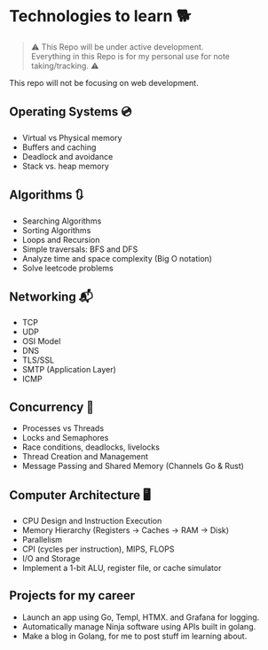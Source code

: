 # Technologies to learn 🐕
> ⚠️ This Repo will be under active development.  
> Everything in this Repo is for my personal use for note taking/tracking. ⚠️

This repo will not be focusing on web development.
## Operating Systems 💿
- Virtual vs Physical memory
- Buffers and caching
- Deadlock and avoidance
- Stack vs. heap memory

## Algorithms 🔃
- Searching Algorithms
- Sorting Algorithms
- Loops and Recursion
- Simple traversals: BFS and DFS
- Analyze time and space complexity (Big O notation)
- Solve leetcode problems

## Networking 📬
- TCP
- UDP
- OSI Model
- DNS
- TLS/SSL
- SMTP (Application Layer)
- ICMP

## Concurrency 🦀
- Processes vs Threads
- Locks and Semaphores
- Race conditions, deadlocks, livelocks
- Thread Creation and Management
- Message Passing and Shared Memory (Channels Go & Rust) 

## Computer Architecture  🖥️
- CPU Design and Instruction Execution
- Memory Hierarchy (Registers -> Caches -> RAM -> Disk)
- Parallelism
- CPI (cycles per instruction), MIPS, FLOPS
- I/O and Storage
- Implement a 1-bit ALU, register file, or cache simulator

## Projects for my career
- Launch an app using Go, Templ, HTMX. and Grafana for logging.
- Automatically manage Ninja software using APIs built in golang.
- Make a blog in Golang, for me to post stuff im learning about. 

